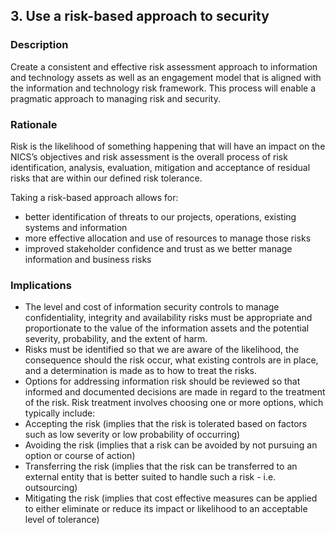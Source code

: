 ## 3. Use a risk-based approach to security

### Description

Create a consistent and effective risk assessment approach to information
and technology assets as well as an engagement model that is aligned with the
information and technology risk framework. This process will enable a
pragmatic approach to managing risk and security.

### Rationale

Risk is the likelihood of something happening that will have an impact on the NICS’s objectives and risk assessment is the overall process of risk identification, analysis, evaluation, mitigation and acceptance of residual risks that are within our defined risk tolerance.

Taking a risk-based approach allows for:
- better identification of threats to our projects, operations, existing systems and information
- more effective allocation and use of resources to manage those risks
- improved stakeholder confidence and trust as we better manage information and business risks

### Implications

- The level and cost of information security controls to manage confidentiality, integrity and availability risks must be appropriate and proportionate to the value of the information assets and the potential severity, probability, and the extent of harm.
- Risks must be identified so that we are aware of the likelihood, the consequence should the risk occur, what existing controls are in place, and a determination is made as to how to treat the risks.
- Options for addressing information risk should be reviewed so that informed and documented decisions
are made in regard to the treatment of the risk. Risk treatment involves choosing one or more options,
which typically include:
- Accepting the risk (implies that the risk is tolerated based on factors such as low severity or low probability of occurring)
- Avoiding the risk (implies that a risk can be avoided by not
pursuing an option or course of action)
- Transferring the risk (implies that the risk can be transferred to an external entity that is better suited to handle such a risk - i.e. outsourcing)
- Mitigating the risk (implies that cost effective measures can be applied to either eliminate or reduce its impact or likelihood to an acceptable level of tolerance)
